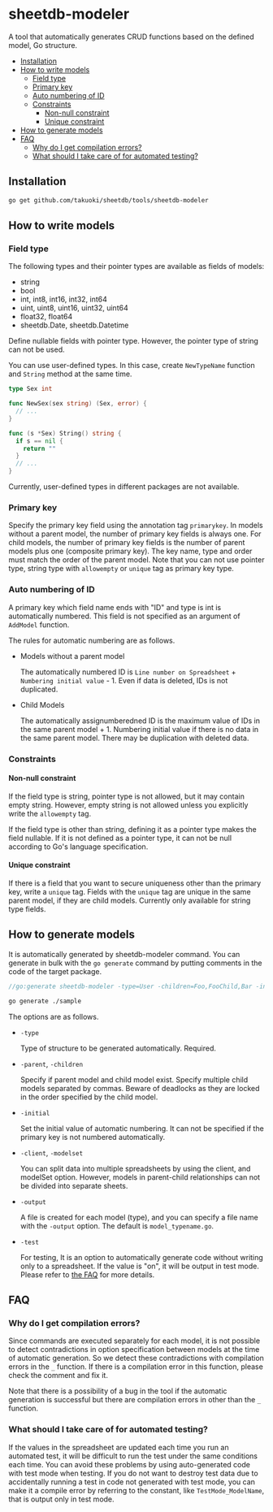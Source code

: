 # sheetdb-modeler

A tool that automatically generates CRUD functions based on the defined model, Go structure.

<!-- vscode-markdown-toc -->
* [Installation](#Installation)
* [How to write models](#Howtowritemodels)
	* [Field type](#Fieldtype)
	* [Primary key](#Primarykey)
	* [Auto numbering of ID](#AutonumberingofID)
	* [Constraints](#Constraints)
		* [Non-null constraint](#Non-nullconstraint)
		* [Unique constraint](#Uniqueconstraint)
* [How to generate models](#Howtogeneratemodels)
* [FAQ](#FAQ)
	* [Why do I get compilation errors?](#WhydoIgetcompilationerrors)
	* [What should I take care of for automated testing?](#WhatshouldItakecareofforautomatedtesting)

<!-- vscode-markdown-toc-config
	numbering=false
	autoSave=true
	/vscode-markdown-toc-config -->
<!-- /vscode-markdown-toc -->

## <a name='Installation'></a>Installation

```bash
go get github.com/takuoki/sheetdb/tools/sheetdb-modeler
```

## <a name='Howtowritemodels'></a>How to write models

### <a name='Fieldtype'></a>Field type

The following types and their pointer types are available as fields of models:

* string
* bool
* int, int8, int16, int32, int64
* uint, uint8, uint16, uint32, uint64
* float32, float64
* sheetdb.Date, sheetdb.Datetime

Define nullable fields with pointer type. However, the pointer type of string can not be used.

You can use user-defined types. In this case, create `NewTypeName` function and `String` method at the same time.

```go
type Sex int

func NewSex(sex string) (Sex, error) {
  // ...
}

func (s *Sex) String() string {
  if s == nil {
    return ""
  }
  // ...
}
```

Currently, user-defined types in different packages are not available.

### <a name='Primarykey'></a>Primary key

Specify the primary key field using the annotation tag `primarykey`.
In models without a parent model, the number of primary key fields is always one.
For child models, the number of primary key fields is the number of parent models plus one (composite primary key).
The key name, type and order must match the order of the parent model.
Note that you can not use pointer type, string type with `allowempty` or `unique` tag as primary key type.

### <a name='AutonumberingofID'></a>Auto numbering of ID

A primary key which field name ends with "ID" and type is int is automatically numbered.
This field is not specified as an argument of `AddModel` function.

The rules for automatic numbering are as follows.

* Models without a parent model

  The automatically numbered ID is `Line number on Spreadsheet` + `Numbering initial value` - 1.
  Even if data is deleted, IDs is not duplicated.

* Child Models

  The automatically assignumberedned ID is the maximum value of IDs in the same parent model + 1.
  Numbering initial value if there is no data in the same parent model.
  There may be duplication with deleted data.

### <a name='Constraints'></a>Constraints

#### <a name='Non-nullconstraint'></a>Non-null constraint

If the field type is string, pointer type is not allowed, but it may contain empty string.
However, empty string is not allowed unless you explicitly write the `allowempty` tag.

If the field type is other than string, defining it as a pointer type makes the field nullable.
If it is not defined as a pointer type, it can not be null according to Go's language specification.

#### <a name='Uniqueconstraint'></a>Unique constraint

If there is a field that you want to secure uniqueness other than the primary key, write a `unique` tag.
Fields with the `unique` tag are unique in the same parent model, if they are child models.
Currently only available for string type fields.

## <a name='Howtogeneratemodels'></a>How to generate models

It is automatically generated by sheetdb-modeler command.
You can generate in bulk with the `go generate` command by putting comments in the code of the target package.

```go
//go:generate sheetdb-modeler -type=User -children=Foo,FooChild,Bar -initial=10001
```

```bash
go generate ./sample
```

The options are as follows.

* `-type`

  Type of structure to be generated automatically. Required.

* `-parent`, `-children`

  Specify if parent model and child model exist.
  Specify multiple child models separated by commas.
  Beware of deadlocks as they are locked in the order specified by the child model.

* `-initial`

  Set the initial value of automatic numbering.
  It can not be specified if the primary key is not numbered automatically.

* `-client`, `-modelset`

  You can split data into multiple spreadsheets by using the client, and modelSet option.
  However, models in parent-child relationships can not be divided into separate sheets.

* `-output`

  A file is created for each model (type), and you can specify a file name with the `-output` option.
  The default is `model_typename.go`.

* `-test`

  For testing, It is an option to automatically generate code without writing only to a spreadsheet.
  If the value is "on", it will be output in test mode.
  Please refer to [the FAQ](#WhatshouldItakecareofforautomatedtesting) for more details.

## <a name='FAQ'></a>FAQ

### <a name='WhydoIgetcompilationerrors'></a>Why do I get compilation errors?

Since commands are executed separately for each model, it is not possible to detect contradictions in option specification between models at the time of automatic generation.
So we detect these contradictions with compilation errors in the `_` function.
If there is a compilation error in this function, please check the comment and fix it.

Note that there is a possibility of a bug in the tool if the automatic generation is successful but there are compilation errors in other than the `_` function.

### <a name='WhatshouldItakecareofforautomatedtesting'></a>What should I take care of for automated testing?

If the values ​​in the spreadsheet are updated each time you run an automated test, it will be difficult to run the test under the same conditions each time.
You can avoid these problems by using auto-generated code with test mode when testing.
If you do not want to destroy test data due to accidentally running a test in code not generated with test mode, you can make it a compile error by referring to the constant, like `TestMode_ModelName`, that is output only in test mode.
